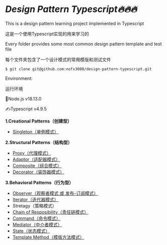 # *Design Pattern Typescript🔥🔥🔥*

This is a design pattern learning project implemented in Typescript

这是一个使用Typescript实现的用来学习的

Every folder provides some most common design pattern template and test file

每个文件夹包含了一个设计模式的常用模版和测试文件

```$ git clone git@github.com:nofx3000/design-pattern-typescript.git```

Environment:

运行环境

📖Node.js v18.13.0

✍️Typescript v4.9.5

**1.Creational Patterns（创建型）**

- <a href="https://github.com/nofx3000/design-pattern-typescript/tree/master/singleton">Singleton（单例模式）</a>

**2.Structural Patterns（结构型）**

- <a href="https://github.com/nofx3000/design-pattern-typescript/tree/master/proxy">Proxy（代理模式）</a>
- <a href="https://github.com/nofx3000/design-pattern-typescript/tree/master/adaptor">Adaptor（适配器模式）</a>
- <a href="https://github.com/nofx3000/design-pattern-typescript/tree/master/composite">Composite（组合模式）</a>
- <a href="https://github.com/nofx3000/design-pattern-typescript/tree/master/decorator">Decorator（装饰器模式）</a>

**3.Behavioral Patterns（行为型）**

- <a href="https://github.com/nofx3000/design-pattern-typescript/tree/master/observer">Observer（观察者模式 或 发布-订阅模式）</a>
- <a href="https://github.com/nofx3000/design-pattern-typescript/tree/master/iterator">Iterator（迭代器模式）</a>
- <a hef="https://github.com/nofx3000/design-pattern-typescript/tree/master/strategy">Stretagy（策略模式）</a>
- <a href="https://github.com/nofx3000/design-pattern-typescript/tree/master/chain_of_responsbility">Chain of Resposibility（责任链模式）</a>
- <a href="https://github.com/nofx3000/design-pattern-typescript/tree/master/command">Command（命令模式）</a>
- <a href="https://github.com/nofx3000/design-pattern-typescript/tree/master/mediator">Mediator（中介者模式）</a>
- <a href="https://github.com/nofx3000/design-pattern-typescript/tree/master/state">State（状态模式）</a>
- <a href="https://github.com/nofx3000/design-pattern-typescript/tree/master/template_method">Template Method（模版方法模式）</a>



